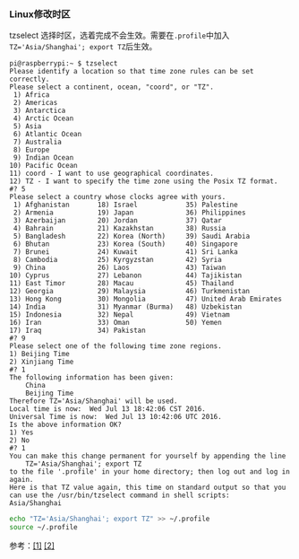### Linux修改时区

tzselect 选择时区，选着完成不会生效。需要在`.profile`中加入`TZ='Asia/Shanghai'; export TZ`后生效。
    
    pi@raspberrypi:~ $ tzselect
    Please identify a location so that time zone rules can be set correctly.
    Please select a continent, ocean, "coord", or "TZ".
     1) Africa
     2) Americas
     3) Antarctica
     4) Arctic Ocean
     5) Asia
     6) Atlantic Ocean
     7) Australia
     8) Europe
     9) Indian Ocean
    10) Pacific Ocean
    11) coord - I want to use geographical coordinates.
    12) TZ - I want to specify the time zone using the Posix TZ format.
    #? 5
    Please select a country whose clocks agree with yours.
     1) Afghanistan       18) Israel            35) Palestine
     2) Armenia           19) Japan             36) Philippines
     3) Azerbaijan        20) Jordan            37) Qatar
     4) Bahrain           21) Kazakhstan        38) Russia
     5) Bangladesh        22) Korea (North)     39) Saudi Arabia
     6) Bhutan            23) Korea (South)     40) Singapore
     7) Brunei            24) Kuwait            41) Sri Lanka
     8) Cambodia          25) Kyrgyzstan        42) Syria
     9) China             26) Laos              43) Taiwan
    10) Cyprus            27) Lebanon           44) Tajikistan
    11) East Timor        28) Macau             45) Thailand
    12) Georgia           29) Malaysia          46) Turkmenistan
    13) Hong Kong         30) Mongolia          47) United Arab Emirates
    14) India             31) Myanmar (Burma)   48) Uzbekistan
    15) Indonesia         32) Nepal             49) Vietnam
    16) Iran              33) Oman              50) Yemen
    17) Iraq              34) Pakistan
    #? 9
    Please select one of the following time zone regions.
    1) Beijing Time
    2) Xinjiang Time
    #? 1
    The following information has been given:
        China
        Beijing Time
    Therefore TZ='Asia/Shanghai' will be used.
    Local time is now:  Wed Jul 13 18:42:06 CST 2016.
    Universal Time is now:  Wed Jul 13 10:42:06 UTC 2016.
    Is the above information OK?
    1) Yes
    2) No
    #? 1
    You can make this change permanent for yourself by appending the line
        TZ='Asia/Shanghai'; export TZ
    to the file '.profile' in your home directory; then log out and log in again.
    Here is that TZ value again, this time on standard output so that you
    can use the /usr/bin/tzselect command in shell scripts:
    Asia/Shanghai

``` sh
echo "TZ='Asia/Shanghai'; export TZ" >> ~/.profile
source ~/.profile
```

参考：[[1]](http://codingstandards.iteye.com/blog/834280) [[2]](http://www.jb51.net/LINUXjishu/158824.html
)
